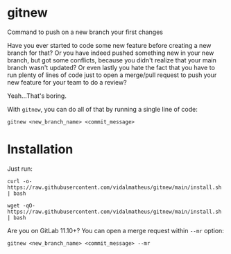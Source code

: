 # gitnew
Command to push on a new branch your first changes

Have you ever started to code some new feature before creating a new branch for that? Or you have indeed pushed something new in your new branch, but got some conflicts, because you didn't realize that your main branch wasn't updated? Or even lastly you hate the fact that you have to run plenty of lines of code just to open a merge/pull request to push your new feature for your team to do a review?

Yeah...That's boring.

With `gitnew`, you can do all of that by running a single line of code:

```
gitnew <new_branch_name> <commit_message>
```

# Installation

Just run:

```
curl -o- https://raw.githubusercontent.com/vidalmatheus/gitnew/main/install.sh | bash
```

```
wget -qO- https://raw.githubusercontent.com/vidalmatheus/gitnew/main/install.sh | bash
```

Are you on GitLab 11.10+? You can open a merge request within `--mr` option:

```
gitnew <new_branch_name> <commit_message> --mr
```
